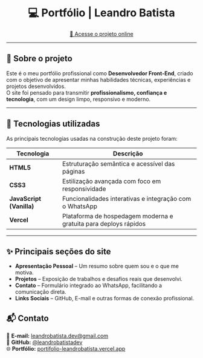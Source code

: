 <h1 align="center">💻 Portfólio | Leandro Batista</h1>

<p align="center">
  <a href="https://portifolio-leandrobatista.vercel.app" target="_blank">
    🔗 Acesse o projeto online
  </a>
</p>

---

## 🧠 Sobre o projeto

Este é o meu portfólio profissional como **Desenvolvedor Front-End**, criado com o objetivo de apresentar minhas habilidades técnicas, experiências e projetos desenvolvidos.  
O site foi pensado para transmitir **profissionalismo, confiança e tecnologia**, com um design limpo, responsivo e moderno.

---

## 🚀 Tecnologias utilizadas

As principais tecnologias usadas na construção deste projeto foram:

| Tecnologia | Descrição |
|-------------|------------|
| **HTML5** | Estruturação semântica e acessível das páginas |
| **CSS3** | Estilização avançada com foco em responsividade |
| **JavaScript (Vanilla)** | Funcionalidades interativas e integração com o WhatsApp |
| **Vercel** | Plataforma de hospedagem moderna e gratuita para deploys rápidos |

---

## ✨ Principais seções do site

- **Apresentação Pessoal** – Um resumo sobre quem sou e o que me motiva.  
- **Projetos** – Exposição de trabalhos e desafios reais que desenvolvi.  
- **Contato** – Formulário integrado ao WhatsApp, facilitando a comunicação direta.  
- **Links Sociais** – GitHub, E-mail e outras formas de conexão profissional.



## 📬 Contato

📧 **E-mail:** [leandrobatista.dev@gmail.com](mailto:leandrobatista.dev@gmail.com)  
🐙 **GitHub:** [@leandrobatistadev](https://github.com/leandrobatistadev)  
🌐 **Portfólio:** [portifolio-leandrobatista.vercel.app](https://portifolio-leandrobatista.vercel.app)



